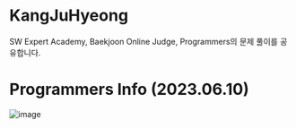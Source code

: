 # KangJuHyeong
SW Expert Academy, Baekjoon Online Judge, Programmers의 문제 풀이를 공유합니다.

# Programmers Info (2023.06.10)
![image](https://github.com/OneDay-OneCoding/KangJuHyeong/assets/63866366/b248f3ad-4742-4159-b1c1-5e357b8c1e90)
